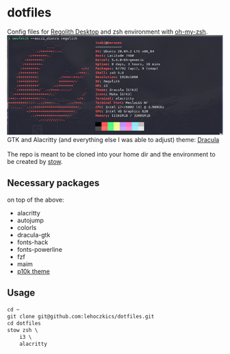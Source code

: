 # dotfiles
Config files for [Regolith Desktop](https://regolith-linux.org/) and zsh environment with [oh-my-zsh](https://ohmyz.sh/).<br>
![neofetch output](img/neofetch_regolith_20210215.png)<br>
GTK and Alacritty (and everything else I was able to adjust) theme: [Dracula](https://draculatheme.com/)<br>
<br>
The repo is meant to be cloned into your home dir and the environment to be created by [stow](https://www.gnu.org/software/stow/).<br>
## Necessary packages 
on top of the above:<br>
- alacritty
- autojump
- colorls
- dracula-gtk
- fonts-hack
- fonts-powerline
- fzf
- maim
- [p10k theme](https://github.com/romkatv/powerlevel10k#oh-my-zsh)


## Usage
```
cd ~
git clone git@github.com:lehoczkics/dotfiles.git
cd dotfiles
stow zsh \
	i3 \
	alacritty
```

